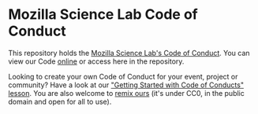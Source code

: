 # Mozilla Science Lab Code of Conduct
This repository holds the [Mozilla Science Lab's Code of Conduct](https://github.com/mozillascience/code_of_conduct/blob/master/code.md). 
You can view our Code [online](https://mozillascience.org/code-of-conduct) or access here in the repository.

Looking to create your own Code of Conduct for your event, project or community? Have a look at our ["Getting Started with Code of Conducts" lesson](http://mozillascience.github.io/working-open-workshop/code_of_conduct/). You are also welcome to [remix ours](https://github.com/mozillascience/code_of_conduct/blob/master/CODE_OF_CONDUCT.md) (it's under CC0, in the public domain and open for all to use). 
